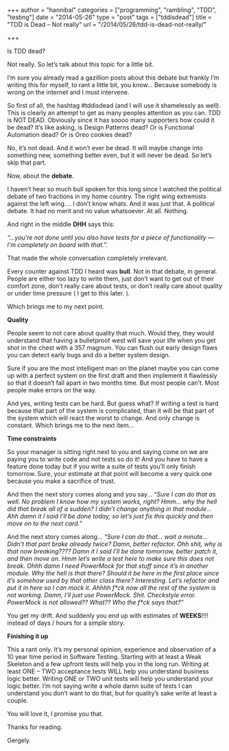 +++
author = "hannibal"
categories = ["programming", "rambling", "TDD", "testing"]
date = "2014-05-26"
type = "post"
tags = ["tddisdead"]
title = "TDD is Dead – Not really"
url = "/2014/05/26/tdd-is-dead-not-really/"

+++

Is TDD dead?

Not really. So let&#8217;s talk about this topic for a little bit.

I&#8217;m sure you already read a gazillion posts about this debate but frankly I&#8217;m writing this for myself, to rant a little bit, you know&#8230; Because somebody is wrong on the internet and I must intervene.

<!--more-->

So first of all, the hashtag #tddisdead (and I will use it shamelessly as well). This is clearly an attempt to get as many peoples attention as you can. TDD is NOT DEAD. Obviously since it has soooo many supporters how could it be dead? It&#8217;s like asking, is Design Patterns dead? Or is Functional Automation dead? Or is Oreo cookies dead?

No, it&#8217;s not dead. And it won&#8217;t ever be dead. It will maybe change into something new, something better even, but it will never be dead. So let&#8217;s skip that part.

Now, about the **debate**.

I haven&#8217;t hear so much bull spoken for this long since I watched the political debate of two fractions in my home country. The right wing extremists against the left wing&#8230;. I don&#8217;t know whats. And it was just that. A political debate. It had no merit and no value whatsoever. At all. Nothing.

And right in the middle **DHH** says this:

_&#8220;&#8230;you&#8217;re not done until you also have tests for a piece of functionality &#8212; I&#8217;m completely on board with that.&#8221;._

That made the whole conversation completely irrelevant.

Every counter against TDD I heard was **bull**. Not in that debate, in general. People are either too lazy to write them, just don&#8217;t want to get out of their comfort zone, don&#8217;t really care about tests, or don&#8217;t really care about quality or under time pressure ( I get to this later. ).

Which brings me to my next point.

**Quality**

People seem to not care about quality that much. Would they, they would understand that having a bulletproof west will save your life when you get shot in the chest with a 357 magnum. You can flush out early design flaws you can detect early bugs and do a better system design.

Sure if you are the most intelligent man on the planet maybe you can come up with a perfect system on the first draft and then implement it flawlessly so that it doesn&#8217;t fall apart in two months time. But most people can&#8217;t. Most people make errors on the way.

And yes, writing tests can be hard. But guess what? If writing a test is hard because that part of the system is complicated, than it will be that part of the system which will react the worst to change. And only change is constant. Which brings me to the next item&#8230;

**Time constraints**

So your manager is sitting right next to you and saying come on we are paying you to write code and not tests so do it! And you have to have a feature done today but if you write a suite of tests you&#8217;ll only finish tomorrow. Sure, your estimate at that point will become a very quick one because you make a sacrifice of trust.

And then the next story comes along and you say&#8230; _&#8220;Sure I can do that as well. No problem I know how my system works, right? Hmm&#8230; why the hell did that break all of a sudden? I didn&#8217;t change anything in that module&#8230; Ahh damn it I said I&#8217;ll be done today, so let&#8217;s just fix this quickly and then move on to the next card.&#8221;_

And the next story comes along&#8230; _&#8220;Sure I can do that&#8230; wait a minute&#8230; Didn&#8217;t that part brake already twice? Damn, better refactor. Ohh shit, why is that now breaking???? Damn it I said I&#8217;ll be done tomorrow, better patch it, and then move on. Hmm let&#8217;s write a test here to make sure this does not break. Ohhh damn I need PowerMock for that stuff since it&#8217;s in another module. Why the hell is that there? Should it be here in the first place since it&#8217;s somehow used by that other class there? Interesting. Let&#8217;s refactor and put it in here so I can mock it. Ahhhh f\*ck now all the rest of the system is not working. Damn, I&#8217;ll just use PowerMock. Shit. Checkstyle error. PowerMock is not allowed?? What?? Who the f\*ck says that?&#8221;_

You get my drift. And suddenly you end up with estimates of **WEEKS**!!!! instead of days / hours for a simple story.

**Finishing it up**

This a rant only. It&#8217;s my personal opinion, experience and observation of a 10 year time period in Software Testing. Starting with at least a Weak Skeleton and a few upfront tests will help you in the long run. Writing at least ONE &#8211; TWO acceptance tests WILL help you understand business logic better. Writing ONE or TWO unit tests will help you understand your logic better. I&#8217;m not saying write a whole damn suite of tests I can understand you don&#8217;t want to do that, but for quality&#8217;s sake write at least a couple.

You will love it, I promise you that.

Thanks for reading.
  
Gergely.